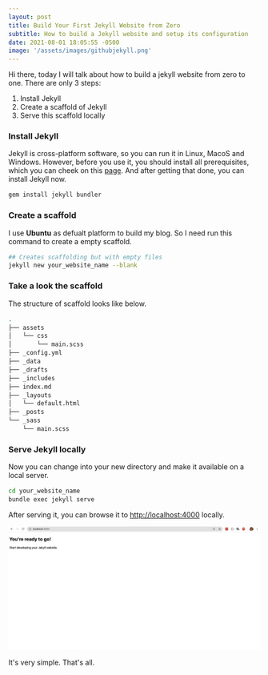 ```yaml
---
layout: post
title: Build Your First Jekyll Website from Zero
subtitle: How to build a Jekyll website and setup its configuration
date: 2021-08-01 18:05:55 -0500
image: '/assets/images/githubjekyll.png'
---
```



Hi there, today I will talk about how to build a jekyll website from zero to one. There are only 3 steps:

1. Install Jekyll
2. Create a scaffold of Jekyll
3. Serve this scaffold locally

### Install Jekyll

Jekyll is cross-platform software, so you can run it in Linux, MacoS and Windows. However, before you use it, you should install all prerequisites, which you can cheek on this [page](https://jekyllrb.com/docs/installation/#requirements). And after getting that done, you can install Jekyll now.

```sh
gem install jekyll bundler
```

### Create a scaffold

I use **Ubuntu** as defualt platform to build my blog. So I need run this command to create a empty scaffold.

```sh
## Creates scaffolding but with empty files
jekyll new your_website_name --blank
```

### Take a look the scaffold

The structure of scaffold looks like below.

```sh
.
├── assets
│   └── css
│       └── main.scss
├── _config.yml
├── _data
├── _drafts
├── _includes
├── index.md
├── _layouts
│   └── default.html
├── _posts
└── _sass
    └── main.scss
```

### Serve Jekyll locally

Now you can change into your new directory and make it available on a local server.

```sh
cd your_website_name
bundle exec jekyll serve
```

After serving it, you can browse it to <http://localhost:4000> locally.

![](/assets/images/1_wvlLOWVxZ6sh7QuGjufxhA.png)

It's very simple. That's all.